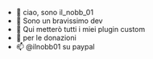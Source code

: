 - 👋 ciao, sono il_nobb_01
- 👀 Sono un bravissimo dev
- 🌱 Qui metterò tutti i miei plugin custom
- 💞️ per le donazioni
- 📫 @ilnobb01 su paypal

<!---
ilnobb/ilnobb is a ✨ special ✨ repository because its `README.md` (this file) appears on your GitHub profile.
You can click the Preview link to take a look at your changes.
--->
